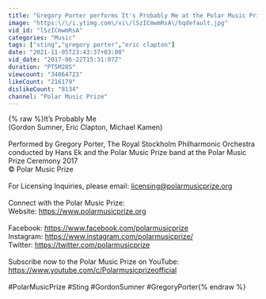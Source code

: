 ```yaml
---
title: "Gregory Porter performs It's Probably Me at the Polar Music Prize Ceremony 2017"
image: "https:\/\/i.ytimg.com\/vi\/lSzICmwmRsA\/hqdefault.jpg"
vid_id: "lSzICmwmRsA"
categories: "Music"
tags: ["sting","gregory porter","eric clapton"]
date: "2021-11-05T23:43:37+03:00"
vid_date: "2017-06-22T15:31:07Z"
duration: "PT5M28S"
viewcount: "34064723"
likeCount: "216179"
dislikeCount: "8134"
channel: "Polar Music Prize"
---
```

{% raw %}It’s Probably Me<br />(Gordon Sumner, Eric Clapton, Michael Kamen)<br /><br />Performed by Gregory Porter, The Royal Stockholm Philharmonic Orchestra conducted by Hans Ek and the Polar Music Prize band at the Polar Music Prize Ceremony 2017<br />© Polar Music Prize<br /><br />For Licensing Inquiries, please email: licensing@polarmusicprize.org<br /><br />Connect with the Polar Music Prize: <br />Website: <a rel="nofollow" target="blank" href="https://www.polarmusicprize.org">https://www.polarmusicprize.org</a><br /><br />Facebook: <a rel="nofollow" target="blank" href="https://www.facebook.com/polarmusicprize">https://www.facebook.com/polarmusicprize</a> <br />Instagram: <a rel="nofollow" target="blank" href="https://www.instagram.com/polarmusicprize/">https://www.instagram.com/polarmusicprize/</a> <br />Twitter: <a rel="nofollow" target="blank" href="https://twitter.com/polarmusicprize">https://twitter.com/polarmusicprize</a>  <br /><br />Subscribe now to the Polar Music Prize on YouTube: <a rel="nofollow" target="blank" href="https://www.youtube.com/c/Polarmusicprizeofficial">https://www.youtube.com/c/Polarmusicprizeofficial</a><br /><br />#PolarMusicPrize #Sting #GordonSumner #GregoryPorter{% endraw %}
